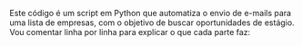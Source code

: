 Este código é um script em Python que automatiza o envio de e-mails para uma lista de empresas, com o objetivo de buscar oportunidades de estágio. Vou comentar linha por linha para explicar o que cada parte faz:
